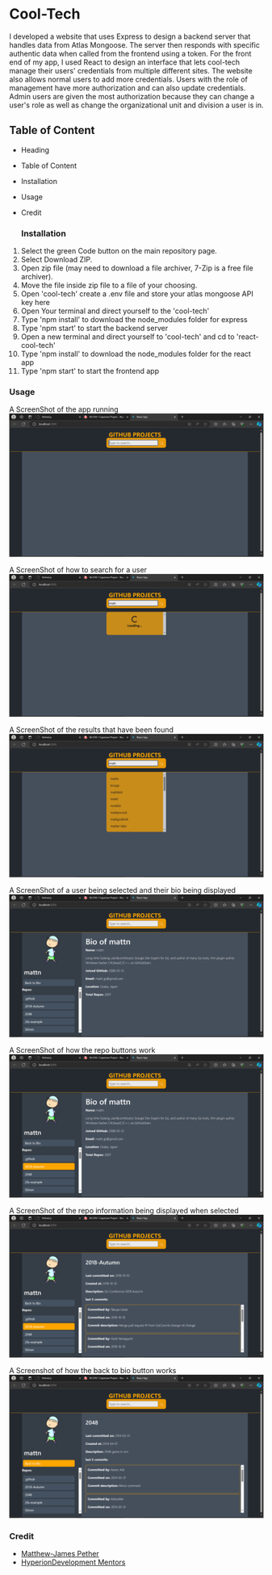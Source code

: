 # Cool-Tech

I developed a website that uses Express to design a backend server that handles data from Atlas Mongoose. The server then responds with specific authentic data when called from the frontend using a token. For the front end of my app, I used React to design an interface that lets cool-tech manage their users' credentials from multiple different sites. The website also allows normal users to add more credentials. Users with the role of management have more authorization and can also update credentials. Admin users are given the most authorization because they can change a user's role as well as change the organizational unit and division a user is in.

## Table of Content
* Heading
* Table of Content
* Installation
* Usage
* Credit

  ### Installation
1. Select the green Code button on the main repository page.
1. Select Download ZIP.
1. Open zip file (may need to download a file archiver, 7-Zip is a free file archiver).
1. Move the file inside zip file to a file of your choosing.
1. Open 'cool-tech' create a .env file and store your atlas mongoose API key here
1. Open Your terminal and direct yourself to the 'cool-tech'
1. Type 'npm install' to download the node_modules folder for express
1. Type 'npm start' to start the backend server
1. Open a new terminal and direct yourself to 'cool-tech' and cd to 'react-cool-tech'
1. Type 'npm install' to download the node_modules folder for the react app
1. Type 'npm start' to start the frontend app

### Usage
A ScreenShot of the app running
![GithubProject-ScreenShots/Screenshot(1).png](https://github.com/Matthew-JamesPether/GithubProjects/blob/main/github_projects/GithubProject-ScreenShots/Screenshot%20(1).png)

A ScreenShot of how to search for a user
![GithubProject-ScreenShots/Screenshot(2).png](https://github.com/Matthew-JamesPether/GithubProjects/blob/main/github_projects/GithubProject-ScreenShots/Screenshot%20(2).png)

A ScreenShot of the results that have been found
![GithubProject-ScreenShots/Screenshot(3).png](https://github.com/Matthew-JamesPether/GithubProjects/blob/main/github_projects/GithubProject-ScreenShots/Screenshot%20(3).png)

A ScreenShot of a user being selected and their bio being displayed
![GithubProject-ScreenShots/Screenshot(4).png](https://github.com/Matthew-JamesPether/GithubProjects/blob/main/github_projects/GithubProject-ScreenShots/Screenshot%20(4).png)

A ScreenShot of how the repo buttons work
![GithubProject-ScreenShots/Screenshot(5).png](https://github.com/Matthew-JamesPether/GithubProjects/blob/main/github_projects/GithubProject-ScreenShots/Screenshot%20(5).png)

A ScreenShot of the repo information being displayed when selected
![GithubProject-ScreenShots/Screenshot(6).png](https://github.com/Matthew-JamesPether/GithubProjects/blob/main/github_projects/GithubProject-ScreenShots/Screenshot%20(6).png)

A Screenshot of how the back to bio button works
![GithubProject-ScreenShots/Screenshot(7).png](https://github.com/Matthew-JamesPether/GithubProjects/blob/main/github_projects/GithubProject-ScreenShots/Screenshot%20(7).png)

### Credit
* [Matthew-James Pether](https://www.linkedin.com/in/m-j-pether-150793301)
* [HyperionDevelopment Mentors](https://www.hyperiondev.com/)
